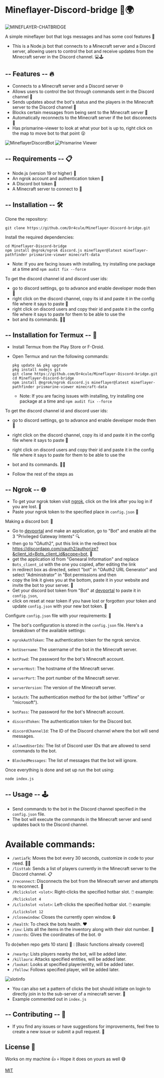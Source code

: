 # Mineflayer-Discord-bridge 🤖🌍
![MINEFLAYER-CHATBRIDGE](https://github.com/Dr4cule/Mineflayer-Discord-bridge/assets/167135291/dc6b28ff-1fe1-4651-af6c-3f2fd8e07c67)

A simple mineflayer bot that logs messages and has some cool features 🎉

- This is a Node.js bot that connects to a Minecraft server and a Discord server, allowing users 
  to control the bot and receive updates from the Minecraft server in the Discord channel. 💻🕹️

 ## -- Features -- 🔥
- Connects to a Minecraft server and a Discord server 🌐
- Allows users to control the bot through commands sent in the Discord channel 💬
- Sends updates about the bot's status and the players in the Minecraft server to the Discord channel 📢
- Blocks certain messages from being sent to the Minecraft server 🛑
- Automatically reconnects to the Minecraft server if the bot disconnects 🔄
- Has prismarine-viewer to look at what your bot is up to, right click on the map to move bot to that point 😮

![MineflayerDiscordBot](https://github.com/Dr4cule/Mineflayer-Discord-bridge/assets/167135291/8ef396ac-2d7e-4945-a4ef-dc7341a46240)
![Prismarine Viewer](https://github.com/Dr4cule/Mineflayer-Discord-bridge/assets/167135291/fe25df04-a17d-44e6-a900-095efe67cbf4)


## -- Requirements -- 📋
- Node.js (version 19 or higher) 🚀
- An ngrok account and authentication token 🔑
- A Discord bot token 🤖
- A Minecraft server to connect to 🏢

## -- Installation -- 🛠️
Clone the repository:
```
git clone https://github.com/Dr4cule/Mineflayer-Discord-bridge.git
```
Install the required dependencies:
```
cd Mineflayer-Discord-bridge
npm install @ngrok/ngrok discord.js mineflayer@latest mineflayer-pathfinder prismarine-viewer minecraft-data
```
- Note: If you are facing issues with installing, try installing one package at a time and ```npm audit fix --force```
  
To get the discord channel id and discord user ids:
- go to discord settings, go to advance and enable developer mode then 🔧
- right click on the discord channel, copy its id and paste it in the config file where it says to paste 📂
- right click on discord users and copy their id and paste it in the config file where it says to paste for them to be able to use the
- bot and its commands. 🙋‍♂️

## -- Installation for Termux -- 🤖
- Install Termux from the Play Store or F-Droid.
- Open Termux and run the following commands:
  
  ```
  pkg update && pkg upgrade
  pkg install nodejs git
  git clone https://github.com/Dr4cule/Mineflayer-Discord-bridge.git
  cd Mineflayer-Discord-bridge
  npm install @ngrok/ngrok discord.js mineflayer@latest mineflayer-pathfinder prismarine-viewer minecraft-data
  ```
  - Note: If you are facing issues with installing, try installing one package at a time and ```npm audit fix --force```
    
To get the discord channel id and discord user ids:
- go to discord settings, go to advance and enable developer mode then 🔧
- right click on the discord channel, copy its id and paste it in the config file where it says to paste 📂
- right click on discord users and copy their id and paste it in the config file where it says to paste for them to be able to use the
- bot and its commands. 🙋‍♂️  
  
- Follow the rest of the steps as 
## -- Ngrok -- 🌐
- To get your ngrok token visit [ngrok](https://dashboard.ngrok.com/get-started/your-authtoken), click on the link after you log in if you are lost. 🔑
- Paste your ngrok token to the specified place in ```config.json``` 📝

Making a discord bot: 🤖

- Go to [devportal](https://discord.com/developers/applications) and make an application, go to "Bot" and enable all the 3 "Privileged Gateway Intents" 🔍
- then go to "OAuth2", put this link in the redirect box https://discordapp.com/oauth2/authorize?&client_id=Bots_client_id&scope=bot, 🔗
- get the application id from "Genearal Information" and replace ```Bots_client_id``` with the one you copied, after editing the link 
- in redirect box as directed, select "bot" in "OAuth2 URL Generator" and select "Administrator" in "Bot permissions and then 
- copy the link it gives you at the bottom, paste it in your website and invite the bot to your server. 🙌
- Get your discord bot token from "Bot" at [devportal](https://discord.com/developers/applications) to paste it in ```config.json```,
- click on reset at near token if you have lost or forgotten your token and update ```config.json``` with your new bot token. 🔑

Configure ```config.json``` file with your requirements: 🔧

- The bot's configuration is stored in the ```config.json``` file. Here's a breakdown of the available settings:

- ```ngrokAuthToken```: The authentication token for the ngrok service.
- ```botUsername```: The username of the bot in the Minecraft server.
- ```botPswd```: The password for the bot's Minecraft account.
- ```serverHost```: The hostname of the Minecraft server.
- ```serverPort```: The port number of the Minecraft server.
- ```serverVersion```: The version of the Minecraft server.
- ```botAuth```: The authentication method for the bot (either "offline" or "microsoft").
- ```botPass```: The password for the bot's Minecraft account.
- ```discordToken```: The authentication token for the Discord bot.
- ```discordChannelId```: The ID of the Discord channel where the bot will send messages.
- ```allowedUserIds```: The list of Discord user IDs that are allowed to send commands to the bot.
- ```BlockedMessages```: The list of messages that the bot will ignore.

Once everything is done and set up run the bot using:
```
node index.js
```
 ## -- Usage -- 🕹️
- Send commands to the bot in the Discord channel specified in the ```config.json``` file.
- The bot will execute the commands in the Minecraft server and send updates back to the Discord channel.
  
# Available commands:

- ```/antiafk```: Moves the bot every 30 seconds, customize in code to your need. 🚶‍♂️ 
- ```/listtab```: Sends a list of players currently in the Minecraft server to the Discord channel. 📋
- ```/reconnect```: Disconnects the bot from the Minecraft server and attempts to reconnect. 🔁
- ```/Rclickslot <slot>```: Right-clicks the specified hotbar slot. 🖱️ example: ```/Rclickslot 4```
- ```/Lclickslot <slot>```: Left-clicks the specified hotbar slot. 🖱️  example: ```/Lclickslot 12```
- ```/closewindow```: Closes the currently open window. 🔒
- ```/health```: To check the bots health. ❤️
- ```/inv```: Lists all the items in the inventory along with their slot number. 👀
- ```/coords```: Gives the coordinates of the bot. 🌐
 
 To do(when repo gets 10 stars) 📙 :      [Basic functions already covered]
  
- ```/nearby```: Lists players nearby the bot, will be added later.
- ```/killaura```: Attacks specified entities, will be added later.
- ```/lookat```: Looks at specified player/entity, will be added later.
- ```/follow```: Follows specified player, will be added later.
  
![slotinfo](https://github.com/Dr4cule/Mineflayer-Discord-bridge/assets/167135291/8ee78540-c7cb-42b4-9923-422119b13f97)

- You can also set a pattern of clicks the bot should initiate on login to directly join in to the sub-server of a minecraft server. 🤖
- Example commented out in ```index.js```

 ## -- Contributing -- 🤝
- If you find any issues or have suggestions for improvements, feel free to create a new issue or submit a pull request. 🙌

## License 📜
 Works on my machine 👍 💀 
 Hope it does on yours as well 😅
 
 [MIT](https://choosealicense.com/licenses/mit/)
